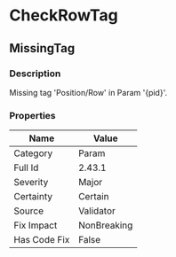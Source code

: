 ﻿---  
uid: Validator_2_43_1  
---

# CheckRowTag

## MissingTag

### Description

Missing tag 'Position\/Row' in Param '{pid}'.

### Properties

| Name         | Value       |
| ------------ | ----------- |
| Category     | Param       |
| Full Id      | 2.43.1      |
| Severity     | Major       |
| Certainty    | Certain     |
| Source       | Validator   |
| Fix Impact   | NonBreaking |
| Has Code Fix | False       |
